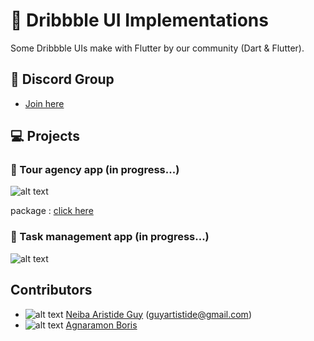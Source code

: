 # :rocket: Dribbble UI Implementations

Some Dribbble UIs make with Flutter by our community (Dart & Flutter).

## :wave: Discord Group

- [Join here](https://discord.gg/djAshMS)

## :computer: Projects

### :construction: Tour agency app (in progress...)

![alt text](https://cdn.dribbble.com/users/1633085/screenshots/5855517/tour_agency_app_4x.jpg?compress=1&resize=1200x900 "Screens shot")

package : [click here]()

### :construction: Task management app (in progress...)

![alt text](https://cdn.dribbble.com/users/1098627/screenshots/12162589/media/80cb048feaa55c14ec7fbbb5e35de29f.jpg?compress=1&resize=1200x900 "Screens shot")

## Contributors

* ![alt text](https://avatars3.githubusercontent.com/u/10440922?s=30&u=3bf32b55ee4473fe0ce7bdb9de639538941e491a&v=4 "Neiba Avatar" ) [Neiba Aristide Guy](https://twitter.com/improvissus) (guyartistide@gmail.com)
* ![alt text](https://avatars3.githubusercontent.com/u/4026625?s=30&u=2e19b9857a206b8efb391081d6144250b4aae311&v=4 "Agnaramon Avatar" ) [Agnaramon Boris](https://twitter.com/_agnamc_)
